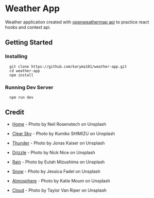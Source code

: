 # Weather App

Weather application created with [openweathermap api](https://openweathermap.org) to practice react hooks and context api.

## Getting Started

### Installing

```
  git clone https://github.com/karyma101/weather-app.git
  cd weather-app
  npm install
```

### Running Dev Server

```
  npm run dev
```

## Credit

- [Home](https://unsplash.com/photos/_FpwbchiVls) - Photo by Neil Rosenstech on Unsplash

- [Clear Sky](https://unsplash.com/photos/lNxMcE8mvIM) - Photo by Kumiko SHIMIZU on Unsplash

- [Thunder](https://unsplash.com/photos/I621uimW8p0) - Photo by Jonas Kaiser on Unsplash

- [Drizzle](https://unsplash.com/photos/ve-R7PCjJDk) - Photo by Nick Nice on Unsplash

- [Rain](https://unsplash.com/photos/F-t5EpfQNpk) - Photo by Eutah Mizushima on Unsplash

- [Snow](https://unsplash.com/photos/SH4GNXNj1RA) - Photo by Jessica Fadel on Unsplash

- [Atmosphere](https://unsplash.com/photos/5FHv5nS7yGg) - Photo by Katie Moum on Unsplash

- [Cloud](https://unsplash.com/photos/yQorCngxzwI) - Photo by Taylor Van Riper on Unsplash
